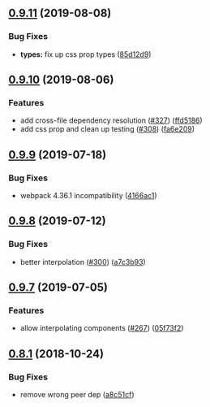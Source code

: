 ## [0.9.11](https://github.com/4Catalyzer/astroturf/compare/v0.9.10...v0.9.11) (2019-08-08)


### Bug Fixes

* **types:** fix up css prop types ([85d12d9](https://github.com/4Catalyzer/astroturf/commit/85d12d9))





## [0.9.10](https://github.com/4Catalyzer/astroturf/compare/v0.9.9...v0.9.10) (2019-08-06)


### Features

* add cross-file dependency resolution ([#327](https://github.com/4Catalyzer/astroturf/issues/327)) ([ffd5186](https://github.com/4Catalyzer/astroturf/commit/ffd5186))
* add css prop and clean up testing ([#308](https://github.com/4Catalyzer/astroturf/issues/308)) ([fa6e209](https://github.com/4Catalyzer/astroturf/commit/fa6e209))





## [0.9.9](https://github.com/4Catalyzer/astroturf/compare/v0.9.8...v0.9.9) (2019-07-18)


### Bug Fixes

* webpack 4.36.1 incompatibility ([4166ac1](https://github.com/4Catalyzer/astroturf/commit/4166ac1))





## [0.9.8](https://github.com/4Catalyzer/astroturf/compare/v0.9.7...v0.9.8) (2019-07-12)


### Bug Fixes

* better interpolation ([#300](https://github.com/4Catalyzer/astroturf/issues/300)) ([a7c3b93](https://github.com/4Catalyzer/astroturf/commit/a7c3b93))





## [0.9.7](https://github.com/4Catalyzer/astroturf/compare/v0.9.6...v0.9.7) (2019-07-05)


### Features

* allow interpolating components ([#267](https://github.com/4Catalyzer/astroturf/issues/267)) ([05f73f2](https://github.com/4Catalyzer/astroturf/commit/05f73f2))





## [0.8.1](https://github.com/4Catalyzer/astroturf/compare/v0.8.0...v0.8.1) (2018-10-24)


### Bug Fixes

* remove wrong peer dep ([a8c51cf](https://github.com/4Catalyzer/astroturf/commit/a8c51cf))





